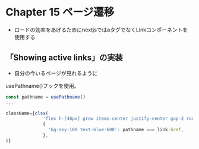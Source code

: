 # Chapter 15 ページ遷移

- ロードの効率をあげるためにnextjsではaタグでなくLinkコンポーネントを使用する

## 「Showing active links」の実装
- 自分の今いるページが見れるように

usePathname()フックを使用。
```ts
const pathname = usePathname()
...

className={clsx(
              'flex h-[48px] grow items-center justify-center gap-2 rounded-md bg-gray-50 p-3 text-sm font-medium hover:bg-sky-100 hover:text-blue-600 md:flex-none md:justify-start md:p-2 md:px-3',
              {
                'bg-sky-100 text-blue-600': pathname === link.href,
              },
)}
```

